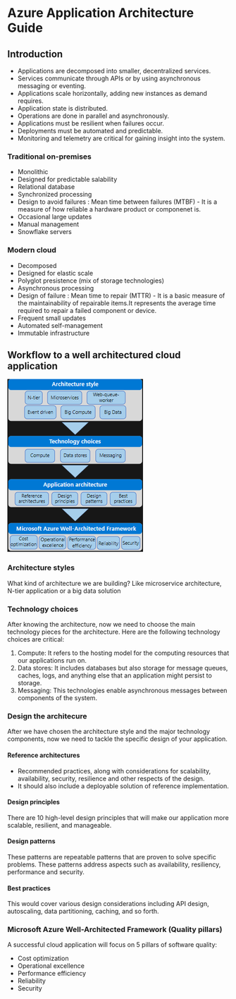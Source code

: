 # Azure Application Architecture Guide

## Introduction
- Applications are decomposed into smaller, decentralized services.
- Services communicate through APIs or by using asynchronous messaging or eventing.
- Applications scale horizontally, adding new instances as demand requires.
- Application state is distributed.
- Operations are done in parallel and asynchronously.
- Applications must be resilient when failures occur.
- Deployments must be automated and predictable.
- Monitoring and telemetry are critical for gaining insight into the system.

### Traditional on-premises
- Monolithic
- Designed for predictable salability
- Relational database
- Synchronized processing
- Design to avoid failures : Mean time between failures (MTBF) - It is a measure of how reliable a hardware product or componenet is.
- Occasional large updates
- Manual management
- Snowflake servers

### Modern cloud
- Decomposed
- Designed for elastic scale
- Polyglot presistence (mix of storage technologies)
- Asynchronous processing
- Design of failure : Mean time to repair (MTTR) - It is a basic measure of the maintainability of repairable items.It represents the average time required to repair a failed component or device.
- Frequent small updates
- Automated self-management
- Immutable infrastructure

## Workflow to a well architectured cloud application
![](images/workflow_well_architectured_cloud_application.png)

### Architecture styles
What kind of architecture we are building? Like microservice architecture, N-tier application or a big data solution

### Technology choices
After knowing the architecture, now we need to choose the main technology pieces for the architecture.
Here are the following technology choices are critical:
  1. Compute: It refers to the hosting model for the computing resources that our applications run on.
  2. Data stores: It includes databases but also storage for message queues, caches, logs, and anything else that an application might persist to storage.
  3. Messaging: This technologies enable asynchronous messages between components of the system.

### Design the architecure
After we have chosen the architecture style and the major technology components, now we need to tackle the specific design of your application.

#### Reference architectures
- Recommended practices, along with considerations for scalability, availability, security, resilience and other respects of the design.
- It should also include a deployable solution of reference implementation.

#### Design principles
There are 10 high-level design principles that will make our application more scalable, resilient, and manageable.

#### Design patterns
These patterns are repeatable patterns that are proven to solve specific problems. These patterns address aspects such as availability, resiliency, performance and security.

#### Best practices
This would cover various design considerations including API design, autoscaling, data partitioning, caching, and so forth.

### Microsoft Azure Well-Architected Framework (Quality pillars)
A successful cloud application will focus on 5 pillars of software quality:
  - Cost optimization
  - Operational excellence
  - Performance efficiency
  - Reliability
  - Security
